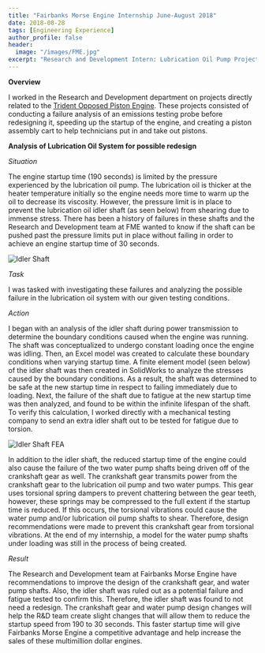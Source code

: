```yaml
---
title: "Fairbanks Morse Engine Internship June-August 2018"
date: 2018-08-28
tags: [Engineering Experience]
author_profile: false
header:
  image: "/images/FME.jpg"
excerpt: "Research and Development Intern: Lubrication Oil Pump Project"
---
```

**Overview**

I worked in the Research and Development department on projects directly related to the [Trident Opposed Piston Engine](https://www.fairbanksmorse.com/trident-op). These projects consisted of conducting a failure analysis of an emissions testing probe before redesigning it, speeding up the startup of the engine, and creating a piston assembly cart to help technicians put in and take out pistons.

**Analysis of Lubrication Oil System for possible redesign**

*Situation*

The engine startup time (190 seconds) is limited by the pressure experienced by the lubrication oil pump. The lubrication oil is thicker at the heater temperature initially so the engine needs more time to warm up the oil to decrease its viscosity. However, the pressure limit is in place to prevent the lubrication oil idler shaft (as seen below) from shearing due to immense stress. There has been a history of failures in these shafts and the Research and Development team at FME wanted to know if the shaft can be pushed past the pressure limits put in place without failing in order to achieve an engine startup time of 30 seconds.

<img src="{{ site.url }}{{ site.baseurl }}/images/Shaft.png" alt="Idler Shaft">

*Task*

 I was tasked with investigating these failures and analyzing the possible failure in the lubrication oil system with our given testing conditions.

*Action*

I began with an analysis of the idler shaft during power transmission to determine the boundary conditions caused when the engine was running. The shaft was conceptualized to undergo constant loading once the engine was idling. Then, an Excel model was created to calculate these boundary conditions when varying startup time. A finite element model (seen below) of the idler shaft was then created in SolidWorks to analyze the stresses caused by the boundary conditions. As a result, the shaft was determined to be safe at the new startup time in respect to failing immediately due to loading. Next, the failure of the shaft due to fatigue at the new startup time was then analyzed, and found to be within the infinite lifespan of the shaft. To verify this calculation, I worked directly with a mechanical testing company to send an extra idler shaft out to be tested for fatigue due to torsion.

<img src="{{ site.url }}{{ site.baseurl }}/images/fea.png" alt="Idler Shaft FEA">

In addition to the idler shaft, the reduced startup time of the engine could also cause the failure of the two water pump shafts being driven off of the crankshaft gear as well. The crankshaft gear transmits power from the crankshaft gear to the lubrication oil pump and two water pumps. This gear uses torsional spring dampers to prevent chattering between the gear teeth, however, these springs may be compressed to the full extent if the startup time is reduced. If this occurs, the torsional vibrations could cause the water pump and/or lubrication oil pump shafts to shear. Therefore, design recommendations were made to prevent this crankshaft gear from torsional vibrations. At the end of my internship, a model for the water pump shafts under loading was still in the process of being created.

*Result*

The Research and Development team at Fairbanks Morse Engine have recommendations to improve the design of the crankshaft gear, and water pump shafts. Also, the idler shaft was ruled out as a potential failure and fatigue tested to confirm this. Therefore, the idler shaft was found to not need a redesign. The crankshaft gear and water pump design changes will help the R&D team create slight changes that will allow them to reduce the startup speed from 190 to 30 seconds. This faster startup time will give Fairbanks Morse Engine a competitive advantage and help increase the sales of these multimillion dollar engines.
